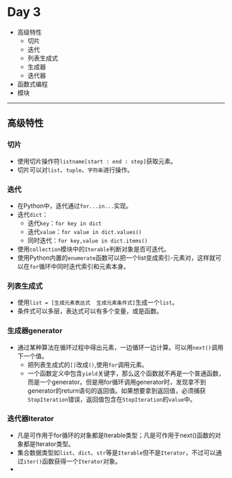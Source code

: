 # Day 3

- 高级特性
  - 切片
  - 迭代
  - 列表生成式
  - 生成器
  - 迭代器
- 函数式编程
- 模块

---

## 高级特性

### 切片

- 使用切片操作符`listname[start : end : step]`获取元素。
- 切片可以对`list`、`tuple`、`字符串`进行操作。

### 迭代

- 在Python中，迭代通过`for...in...`实现。
- 迭代`dict`：
  - 迭代`key`：`for key in dict`
  - 迭代`value`：`for value in dict.values()`
  - 同时迭代：`for key,value in dict.items()`
- 使用`collection`模块中的`Iterable`判断对象是否可迭代。
- 使用Python内置的`enumerate`函数可以把一个list变成索引-元素对，这样就可以在`for`循环中同时迭代索引和元素本身。

### 列表生成式

- 使用`list = [生成元素表达式  生成元素条件式]`生成一个`list`。
- 条件式可以多层，表达式可以有多个变量，或是函数。

### 生成器generator

- 通过某种算法在循环过程中得出元素，一边循环一边计算。可以用`next()`调用下一个值。
  - 把列表生成式的`[]`改成`()`,使用`for`调用元素。
  - 一个函数定义中包含`yield`关键字，那么这个函数就不再是一个普通函数，而是一个generator。但是用for循环调用generator时，发现拿不到generator的return语句的返回值。如果想要拿到返回值，必须捕获`StopIteration`错误，返回值包含在`StopIteration`的`value`中。

### 迭代器Iterator

- 凡是可作用于for循环的对象都是Iterable类型；凡是可作用于next()函数的对象都是Iterator类型。
- 集合数据类型如`list`、`dict`、`str`等是`Iterable`但不是`Iterator`，不过可以通过`iter()`函数获得一个`Iterator`对象。
- 

